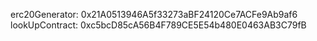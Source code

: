 erc20Generator: 0x21A0513946A5f33273aBF24120Ce7ACFe9Ab9af6
lookUpContract: 0xc5bcD85cA56B4F789CE5E54b480E0463AB3C79fB
